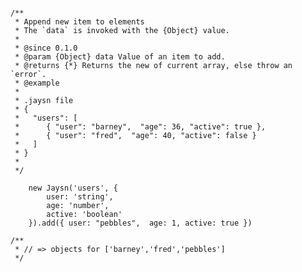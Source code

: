<pre><code class="javascript">
/**
 * Append new item to elements
 * The `data` is invoked with the {Object} value.
 *
 * @since 0.1.0
 * @param {Object} data Value of an item to add.
 * @returns {*} Returns the new of current array, else throw an `error`.
 * @example
 *
 * .jaysn file
 * {
 *   "users": [
 *      { "user": "barney",  "age": 36, "active": true },
 *      { "user": "fred",  "age": 40, "active": false }
 *   ]
 * }
 *
 */

    new Jaysn('users', {
        user: 'string',
        age: 'number',
        active: 'boolean'
    }).add({ user: "pebbles",  age: 1, active: true })

/**
 * // => objects for ['barney','fred','pebbles']
 */
</code></pre>